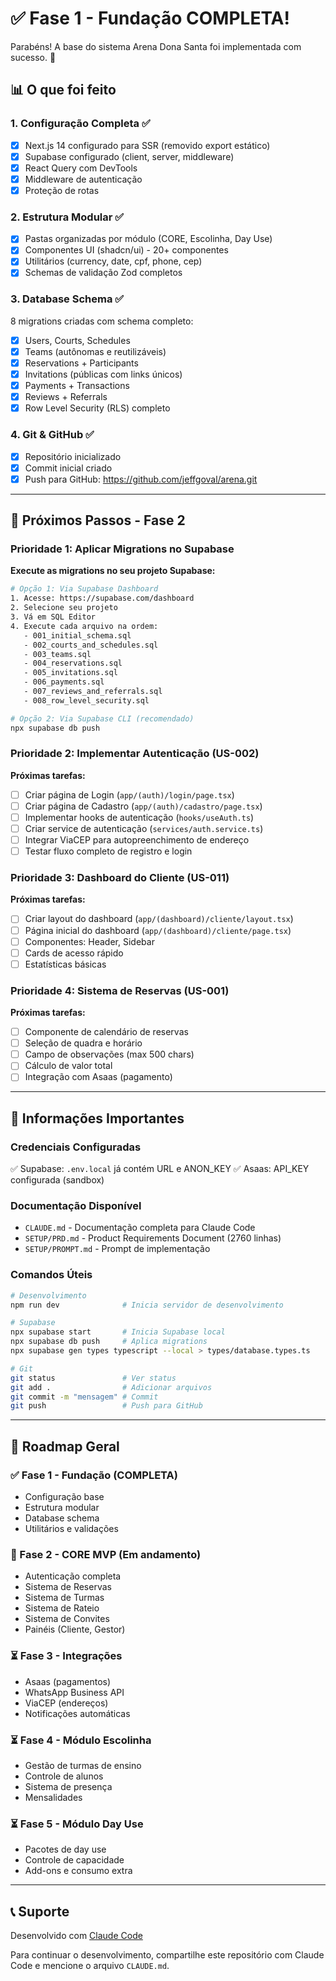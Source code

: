 # ✅ Fase 1 - Fundação COMPLETA!

Parabéns! A base do sistema Arena Dona Santa foi implementada com sucesso. 🎉

## 📊 O que foi feito

### 1. Configuração Completa ✅
- [x] Next.js 14 configurado para SSR (removido export estático)
- [x] Supabase configurado (client, server, middleware)
- [x] React Query com DevTools
- [x] Middleware de autenticação
- [x] Proteção de rotas

### 2. Estrutura Modular ✅
- [x] Pastas organizadas por módulo (CORE, Escolinha, Day Use)
- [x] Componentes UI (shadcn/ui) - 20+ componentes
- [x] Utilitários (currency, date, cpf, phone, cep)
- [x] Schemas de validação Zod completos

### 3. Database Schema ✅
8 migrations criadas com schema completo:
- [x] Users, Courts, Schedules
- [x] Teams (autônomas e reutilizáveis)
- [x] Reservations + Participants
- [x] Invitations (públicas com links únicos)
- [x] Payments + Transactions
- [x] Reviews + Referrals
- [x] Row Level Security (RLS) completo

### 4. Git & GitHub ✅
- [x] Repositório inicializado
- [x] Commit inicial criado
- [x] Push para GitHub: https://github.com/jeffgoval/arena.git

---

## 🚀 Próximos Passos - Fase 2

### Prioridade 1: Aplicar Migrations no Supabase

**Execute as migrations no seu projeto Supabase:**

```bash
# Opção 1: Via Supabase Dashboard
1. Acesse: https://supabase.com/dashboard
2. Selecione seu projeto
3. Vá em SQL Editor
4. Execute cada arquivo na ordem:
   - 001_initial_schema.sql
   - 002_courts_and_schedules.sql
   - 003_teams.sql
   - 004_reservations.sql
   - 005_invitations.sql
   - 006_payments.sql
   - 007_reviews_and_referrals.sql
   - 008_row_level_security.sql

# Opção 2: Via Supabase CLI (recomendado)
npx supabase db push
```

### Prioridade 2: Implementar Autenticação (US-002)

**Próximas tarefas:**
- [ ] Criar página de Login (`app/(auth)/login/page.tsx`)
- [ ] Criar página de Cadastro (`app/(auth)/cadastro/page.tsx`)
- [ ] Implementar hooks de autenticação (`hooks/useAuth.ts`)
- [ ] Criar service de autenticação (`services/auth.service.ts`)
- [ ] Integrar ViaCEP para autopreenchimento de endereço
- [ ] Testar fluxo completo de registro e login

### Prioridade 3: Dashboard do Cliente (US-011)

**Próximas tarefas:**
- [ ] Criar layout do dashboard (`app/(dashboard)/cliente/layout.tsx`)
- [ ] Página inicial do dashboard (`app/(dashboard)/cliente/page.tsx`)
- [ ] Componentes: Header, Sidebar
- [ ] Cards de acesso rápido
- [ ] Estatísticas básicas

### Prioridade 4: Sistema de Reservas (US-001)

**Próximas tarefas:**
- [ ] Componente de calendário de reservas
- [ ] Seleção de quadra e horário
- [ ] Campo de observações (max 500 chars)
- [ ] Cálculo de valor total
- [ ] Integração com Asaas (pagamento)

---

## 📝 Informações Importantes

### Credenciais Configuradas
✅ Supabase: `.env.local` já contém URL e ANON_KEY
✅ Asaas: API_KEY configurada (sandbox)

### Documentação Disponível
- `CLAUDE.md` - Documentação completa para Claude Code
- `SETUP/PRD.md` - Product Requirements Document (2760 linhas)
- `SETUP/PROMPT.md` - Prompt de implementação

### Comandos Úteis

```bash
# Desenvolvimento
npm run dev              # Inicia servidor de desenvolvimento

# Supabase
npx supabase start       # Inicia Supabase local
npx supabase db push     # Aplica migrations
npx supabase gen types typescript --local > types/database.types.ts

# Git
git status               # Ver status
git add .                # Adicionar arquivos
git commit -m "mensagem" # Commit
git push                 # Push para GitHub
```

---

## 🎯 Roadmap Geral

### ✅ Fase 1 - Fundação (COMPLETA)
- Configuração base
- Estrutura modular
- Database schema
- Utilitários e validações

### 🔄 Fase 2 - CORE MVP (Em andamento)
- Autenticação completa
- Sistema de Reservas
- Sistema de Turmas
- Sistema de Rateio
- Sistema de Convites
- Painéis (Cliente, Gestor)

### ⏳ Fase 3 - Integrações
- Asaas (pagamentos)
- WhatsApp Business API
- ViaCEP (endereços)
- Notificações automáticas

### ⏳ Fase 4 - Módulo Escolinha
- Gestão de turmas de ensino
- Controle de alunos
- Sistema de presença
- Mensalidades

### ⏳ Fase 5 - Módulo Day Use
- Pacotes de day use
- Controle de capacidade
- Add-ons e consumo extra

---

## 📞 Suporte

Desenvolvido com [Claude Code](https://claude.com/claude-code)

Para continuar o desenvolvimento, compartilhe este repositório com Claude Code e mencione o arquivo `CLAUDE.md`.
